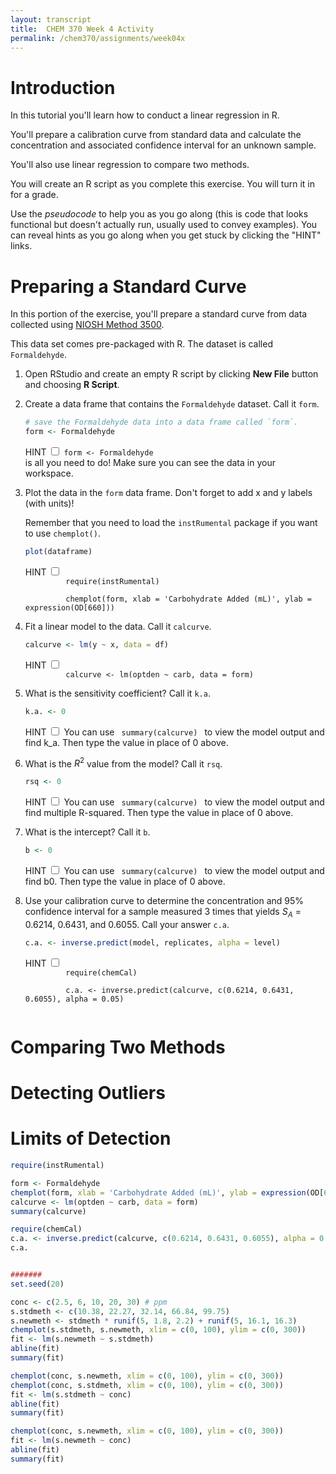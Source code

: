 ```yaml
---
layout: transcript
title:  CHEM 370 Week 4 Activity
permalink: /chem370/assignments/week04x
---
```


# Introduction

In this tutorial you'll learn how to conduct a linear regression in R.

You'll prepare a calibration curve from standard data and calculate the concentration and associated confidence interval for an unknown sample.

You'll also use linear regression to compare two methods.

You will create an R script as you complete this exercise.  You will turn it in for a grade.  

Use the *pseudocode* to help you as you go along (this is code that looks functional but doesn't actually run, usually used to convey examples). You can reveal hints as you go along when you get stuck by clicking the "HINT" links.  

# Preparing a Standard Curve

In this portion of the exercise, you'll prepare a standard curve from data collected using [NIOSH Method 3500](http://www.cromlab.es/Articulos/Metodos/NIOSH/NIOSH%203000/3500.pdf).

This data set comes pre-packaged with R.  The dataset is called `Formaldehyde`.

1. Open RStudio and create an empty R script by clicking **New File** button and choosing **R Script**.

1. Create a data frame that contains the `Formaldehyde` dataset.  Call it `form`.

   ```r
   # save the Formaldehyde data into a data frame called `form`.
   form <- Formaldehyde
   ```

   <label class="tooltip-r" style = "top: 50%; left: 20px; font-size: 14px;">
    HINT
    <input type="checkbox">
      <span>
         <code class = "r">form <- Formaldehyde</code> <br>
         is all you need to do!  Make sure you can see the data in your workspace.
      </span>
   </label>

1. Plot the data in the `form` data frame.  Don't forget to add x and y labels (with units)!
   
   Remember that you need to load the `instRumental` package if you want to use `chemplot()`.

   ```r
   plot(dataframe)
   ```
   
   <div>
      <label class="tooltip-r" style = "top: 50%; left: 20px; font-size: 14px;">
      HINT
      <input type="checkbox">
         <span>
            <code class = "r">
            require(instRumental) <br>
            chemplot(form, xlab = 'Carbohydrate Added (mL)', ylab = expression(OD[660]))</code>
         </span>
      </label>
   </div>

1. Fit a linear model to the data.  Call it `calcurve`.

   ```r
   calcurve <- lm(y ~ x, data = df)
   ```

   <div>
      <label class="tooltip-r" style = "top: 50%; left: 20px; font-size: 14px;">
      HINT
      <input type="checkbox">
         <span>
            <code class = "r">
            calcurve <- lm(optden ~ carb, data = form)</code>
         </span>
      </label>
   </div>

1. What is the sensitivity coefficient?  Call it `k.a`.

   ```r
   k.a. <- 0
   ```

   <div>
      <label class="tooltip-r" style = "top: 50%; left: 20px; font-size: 14px;">
      HINT
      <input type="checkbox">
         <span>
         You can use <code class = "r"> summary(calcurve) </code> to view the model output and find k_a.  Then type the value in place of 0 above.
         </span>
      </label>
   </div>

1. What is the $R^2$ value from the model?  Call it `rsq`.

   ```r
   rsq <- 0
   ```

   <div>
      <label class="tooltip-r" style = "top: 50%; left: 20px; font-size: 14px;">
      HINT
      <input type="checkbox">
         <span>
         You can use <code class = "r"> summary(calcurve) </code> to view the model output and find multiple R-squared.  Then type the value in place of 0 above.
         </span>
      </label>
   </div>

1. What is the intercept?  Call it `b`.

   ```r
   b <- 0
   ```

   <div>
      <label class="tooltip-r" style = "top: 50%; left: 20px; font-size: 14px;">
      HINT
      <input type="checkbox">
         <span>
         You can use <code class = "r"> summary(calcurve) </code> to view the model output and find b0.  Then type the value in place of 0 above.
         </span>
      </label>
   </div>

1. Use your calibration curve to determine the concentration and 95% confidence interval for a sample measured 3 times that yields $S_A$ = 0.6214, 0.6431, and 0.6055.  Call your answer `c.a`.

   ```r
   c.a. <- inverse.predict(model, replicates, alpha = level)
   ```

   <div>
      <label class="tooltip-r" style = "top: 50%; left: 20px; font-size: 14px;">
      HINT
      <input type="checkbox">
         <span>
         <code class = "r"> 
            require(chemCal) <br>
            c.a. <- inverse.predict(calcurve, c(0.6214, 0.6431, 0.6055), alpha = 0.05) 
         </code> 
         </span>
      </label>
   </div>

# Comparing Two Methods

# Detecting Outliers

# Limits of Detection

```r
require(instRumental)

form <- Formaldehyde
chemplot(form, xlab = 'Carbohydrate Added (mL)', ylab = expression(OD[660]))
calcurve <- lm(optden ~ carb, data = form)
summary(calcurve)

require(chemCal)
c.a. <- inverse.predict(calcurve, c(0.6214, 0.6431, 0.6055), alpha = 0.05)
c.a.


#######
set.seed(20)

conc <- c(2.5, 6, 10, 20, 30) # ppm
s.stdmeth <- c(10.38, 22.27, 32.14, 66.84, 99.75)
s.newmeth <- stdmeth * runif(5, 1.8, 2.2) + runif(5, 16.1, 16.3)
chemplot(s.stdmeth, s.newmeth, xlim = c(0, 100), ylim = c(0, 300))
fit <- lm(s.newmeth ~ s.stdmeth)
abline(fit)
summary(fit)

chemplot(conc, s.newmeth, xlim = c(0, 100), ylim = c(0, 300))
chemplot(conc, s.stdmeth, xlim = c(0, 100), ylim = c(0, 300))
fit <- lm(s.stdmeth ~ conc)
abline(fit)
summary(fit)

chemplot(conc, s.newmeth, xlim = c(0, 100), ylim = c(0, 300))
fit <- lm(s.newmeth ~ conc)
abline(fit)
summary(fit)
```

